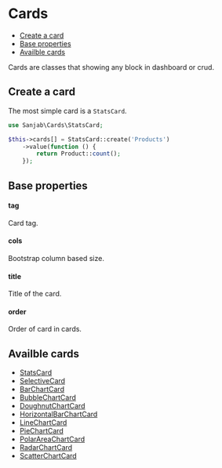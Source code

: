 # Cards

- [Create a card](#create-a-card)
- [Base properties](#base-properties)
- [Availble cards](#availble-cards)

Cards are classes that showing any block in dashboard or crud.

## Create a card
The most simple card is a `StatsCard`.
```php
use Sanjab\Cards\StatsCard;

$this->cards[] = StatsCard::create('Products')
    ->value(function () {
        return Product::count();
    });
```

## Base properties

#### tag
Card tag.

#### cols
Bootstrap column based size.

#### title
Title of the card.

#### order
Order of card in cards.

## Availble cards
* [StatsCard](./cards/stats.md)
* [SelectiveCard](./cards/selective.md)
* [BarChartCard](./cards/bar-chart.md)
* [BubbleChartCard](./cards/bubble-chart.md)
* [DoughnutChartCard](./cards/doughnut-chart.md)
* [HorizontalBarChartCard](./cards/horizontal-bar-chart.md)
* [LineChartCard](./cards/line-chart.md)
* [PieChartCard](./cards/pie-chart.md)
* [PolarAreaChartCard](./cards/polar-area-chart.md)
* [RadarChartCard](./cards/radar-chart.md)
* [ScatterChartCard](./cards/scatter-chart.md)
